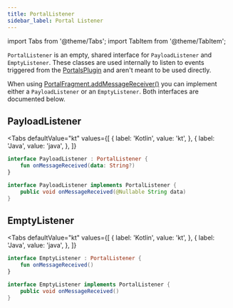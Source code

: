 ```yaml
---
title: PortalListener
sidebar_label: Portal Listener
---
```


import Tabs from '@theme/Tabs';
import TabItem from '@theme/TabItem';

`PortalListener` is an empty, shared interface for `PayloadListener` and `EmptyListener`. These classes are used internally to listen to events triggered from the [PortalsPlugin](./portals-plugin) and aren't meant to be used directly.

When using [PortalFragment.addMessageReceiver()](./portal-fragment#addmessagereceiver) you can implement either a `PayloadListener` or an `EmptyListener`. Both interfaces are documented below.

## PayloadListener

<Tabs 
    defaultValue="kt" 
    values={[
        { label: 'Kotlin', value: 'kt', },
        { label: 'Java', value: 'java', },
    ]}
>
<TabItem value="kt">

```kotlin
interface PayloadListener : PortalListener {
    fun onMessageReceived(data: String?)
}
```

</TabItem>
<TabItem value="java">

```java
interface PayloadListener implements PortalListener {
    public void onMessageReceived(@Nullable String data)
}
``` 

</TabItem>
</Tabs>

## EmptyListener

<Tabs 
    defaultValue="kt" 
    values={[
        { label: 'Kotlin', value: 'kt', },
        { label: 'Java', value: 'java', },
    ]}
>
<TabItem value="kt">

```kotlin
interface EmptyListener : PortalListener {
    fun onMessageReceived()
}
```

</TabItem>
<TabItem value="java">

```java
interface EmptyListener implements PortalListener {
    public void onMessageReceived()
}
``` 

</TabItem>
</Tabs>
